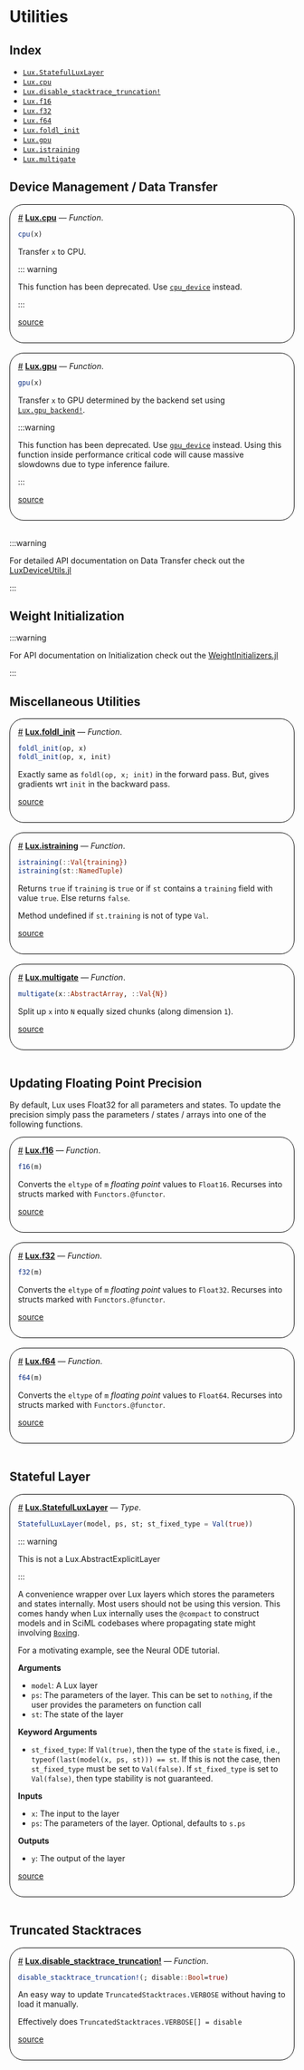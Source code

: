 
<a id='Utilities'></a>

# Utilities




<a id='Index'></a>

## Index

- [`Lux.StatefulLuxLayer`](#Lux.StatefulLuxLayer)
- [`Lux.cpu`](#Lux.cpu)
- [`Lux.disable_stacktrace_truncation!`](#Lux.disable_stacktrace_truncation!)
- [`Lux.f16`](#Lux.f16)
- [`Lux.f32`](#Lux.f32)
- [`Lux.f64`](#Lux.f64)
- [`Lux.foldl_init`](#Lux.foldl_init)
- [`Lux.gpu`](#Lux.gpu)
- [`Lux.istraining`](#Lux.istraining)
- [`Lux.multigate`](#Lux.multigate)


<a id='Device-Management-/-Data-Transfer'></a>

## Device Management / Data Transfer

<div style='border-width:1px; border-style:solid; border-color:black; padding: 1em; border-radius: 25px;'>
<a id='Lux.cpu' href='#Lux.cpu'>#</a>&nbsp;<b><u>Lux.cpu</u></b> &mdash; <i>Function</i>.



```julia
cpu(x)
```

Transfer `x` to CPU.

::: warning

This function has been deprecated. Use [`cpu_device`](../Accelerator_Support/LuxDeviceUtils#LuxDeviceUtils.cpu_device) instead.

:::


<a target='_blank' href='https://github.com/LuxDL/Lux.jl/blob/76f0ff2f0be81f7bfb9259a5130086a04e47ab1e/src/deprecated.jl#L2-L12' class='documenter-source'>source</a><br>

</div>
<br>
<div style='border-width:1px; border-style:solid; border-color:black; padding: 1em; border-radius: 25px;'>
<a id='Lux.gpu' href='#Lux.gpu'>#</a>&nbsp;<b><u>Lux.gpu</u></b> &mdash; <i>Function</i>.



```julia
gpu(x)
```

Transfer `x` to GPU determined by the backend set using [`Lux.gpu_backend!`](../Accelerator_Support/LuxDeviceUtils#LuxDeviceUtils.gpu_backend!).

:::warning

This function has been deprecated. Use [`gpu_device`](../Accelerator_Support/LuxDeviceUtils#LuxDeviceUtils.gpu_device) instead. Using this function inside performance critical code will cause massive slowdowns due to type inference failure.

:::


<a target='_blank' href='https://github.com/LuxDL/Lux.jl/blob/76f0ff2f0be81f7bfb9259a5130086a04e47ab1e/src/deprecated.jl#L19-L30' class='documenter-source'>source</a><br>

</div>
<br>

:::warning


For detailed API documentation on Data Transfer check out the [LuxDeviceUtils.jl](../Building_Blocks/WeightInitializers#WeightInitializers-API)


:::


<a id='Weight-Initialization'></a>

## Weight Initialization


:::warning


For API documentation on Initialization check out the [WeightInitializers.jl](../Building_Blocks/WeightInitializers#WeightInitializers-API)


:::


<a id='Miscellaneous-Utilities'></a>

## Miscellaneous Utilities

<div style='border-width:1px; border-style:solid; border-color:black; padding: 1em; border-radius: 25px;'>
<a id='Lux.foldl_init' href='#Lux.foldl_init'>#</a>&nbsp;<b><u>Lux.foldl_init</u></b> &mdash; <i>Function</i>.



```julia
foldl_init(op, x)
foldl_init(op, x, init)
```

Exactly same as `foldl(op, x; init)` in the forward pass. But, gives gradients wrt `init` in the backward pass.


<a target='_blank' href='https://github.com/LuxDL/Lux.jl/blob/76f0ff2f0be81f7bfb9259a5130086a04e47ab1e/src/utils.jl#L166-L172' class='documenter-source'>source</a><br>

</div>
<br>
<div style='border-width:1px; border-style:solid; border-color:black; padding: 1em; border-radius: 25px;'>
<a id='Lux.istraining' href='#Lux.istraining'>#</a>&nbsp;<b><u>Lux.istraining</u></b> &mdash; <i>Function</i>.



```julia
istraining(::Val{training})
istraining(st::NamedTuple)
```

Returns `true` if `training` is `true` or if `st` contains a `training` field with value `true`. Else returns `false`.

Method undefined if `st.training` is not of type `Val`.


<a target='_blank' href='https://github.com/LuxDL/Lux.jl/blob/76f0ff2f0be81f7bfb9259a5130086a04e47ab1e/src/utils.jl#L2-L10' class='documenter-source'>source</a><br>

</div>
<br>
<div style='border-width:1px; border-style:solid; border-color:black; padding: 1em; border-radius: 25px;'>
<a id='Lux.multigate' href='#Lux.multigate'>#</a>&nbsp;<b><u>Lux.multigate</u></b> &mdash; <i>Function</i>.



```julia
multigate(x::AbstractArray, ::Val{N})
```

Split up `x` into `N` equally sized chunks (along dimension `1`).


<a target='_blank' href='https://github.com/LuxDL/Lux.jl/blob/76f0ff2f0be81f7bfb9259a5130086a04e47ab1e/src/utils.jl#L68-L72' class='documenter-source'>source</a><br>

</div>
<br>

<a id='Updating-Floating-Point-Precision'></a>

## Updating Floating Point Precision


By default, Lux uses Float32 for all parameters and states. To update the precision simply pass the parameters / states / arrays into one of the following functions.

<div style='border-width:1px; border-style:solid; border-color:black; padding: 1em; border-radius: 25px;'>
<a id='Lux.f16' href='#Lux.f16'>#</a>&nbsp;<b><u>Lux.f16</u></b> &mdash; <i>Function</i>.



```julia
f16(m)
```

Converts the `eltype` of `m` *floating point* values to `Float16`. Recurses into structs marked with `Functors.@functor`.


<a target='_blank' href='https://github.com/LuxDL/Lux.jl/blob/76f0ff2f0be81f7bfb9259a5130086a04e47ab1e/src/utils.jl#L216-L221' class='documenter-source'>source</a><br>

</div>
<br>
<div style='border-width:1px; border-style:solid; border-color:black; padding: 1em; border-radius: 25px;'>
<a id='Lux.f32' href='#Lux.f32'>#</a>&nbsp;<b><u>Lux.f32</u></b> &mdash; <i>Function</i>.



```julia
f32(m)
```

Converts the `eltype` of `m` *floating point* values to `Float32`. Recurses into structs marked with `Functors.@functor`.


<a target='_blank' href='https://github.com/LuxDL/Lux.jl/blob/76f0ff2f0be81f7bfb9259a5130086a04e47ab1e/src/utils.jl#L216-L221' class='documenter-source'>source</a><br>

</div>
<br>
<div style='border-width:1px; border-style:solid; border-color:black; padding: 1em; border-radius: 25px;'>
<a id='Lux.f64' href='#Lux.f64'>#</a>&nbsp;<b><u>Lux.f64</u></b> &mdash; <i>Function</i>.



```julia
f64(m)
```

Converts the `eltype` of `m` *floating point* values to `Float64`. Recurses into structs marked with `Functors.@functor`.


<a target='_blank' href='https://github.com/LuxDL/Lux.jl/blob/76f0ff2f0be81f7bfb9259a5130086a04e47ab1e/src/utils.jl#L216-L221' class='documenter-source'>source</a><br>

</div>
<br>

<a id='Stateful-Layer'></a>

## Stateful Layer

<div style='border-width:1px; border-style:solid; border-color:black; padding: 1em; border-radius: 25px;'>
<a id='Lux.StatefulLuxLayer' href='#Lux.StatefulLuxLayer'>#</a>&nbsp;<b><u>Lux.StatefulLuxLayer</u></b> &mdash; <i>Type</i>.



```julia
StatefulLuxLayer(model, ps, st; st_fixed_type = Val(true))
```

::: warning

This is not a Lux.AbstractExplicitLayer

:::

A convenience wrapper over Lux layers which stores the parameters and states internally. Most users should not be using this version. This comes handy when Lux internally uses the `@compact` to construct models and in SciML codebases where propagating state might involving [`Box`ing](https://github.com/JuliaLang/julia/issues/15276).

For a motivating example, see the Neural ODE tutorial.

**Arguments**

  * `model`: A Lux layer
  * `ps`: The parameters of the layer. This can be set to `nothing`, if the user provides the parameters on function call
  * `st`: The state of the layer

**Keyword Arguments**

  * `st_fixed_type`: If `Val(true)`, then the type of the `state` is fixed, i.e., `typeof(last(model(x, ps, st))) == st`. If this is not the case, then `st_fixed_type` must be set to `Val(false)`. If `st_fixed_type` is set to `Val(false)`, then type stability is not guaranteed.

**Inputs**

  * `x`: The input to the layer
  * `ps`: The parameters of the layer. Optional, defaults to `s.ps`

**Outputs**

  * `y`: The output of the layer


<a target='_blank' href='https://github.com/LuxDL/Lux.jl/blob/76f0ff2f0be81f7bfb9259a5130086a04e47ab1e/src/helpers/stateful.jl#L1-L39' class='documenter-source'>source</a><br>

</div>
<br>

<a id='Truncated-Stacktraces'></a>

## Truncated Stacktraces

<div style='border-width:1px; border-style:solid; border-color:black; padding: 1em; border-radius: 25px;'>
<a id='Lux.disable_stacktrace_truncation!' href='#Lux.disable_stacktrace_truncation!'>#</a>&nbsp;<b><u>Lux.disable_stacktrace_truncation!</u></b> &mdash; <i>Function</i>.



```julia
disable_stacktrace_truncation!(; disable::Bool=true)
```

An easy way to update `TruncatedStacktraces.VERBOSE` without having to load it manually.

Effectively does `TruncatedStacktraces.VERBOSE[] = disable`


<a target='_blank' href='https://github.com/LuxDL/Lux.jl/blob/76f0ff2f0be81f7bfb9259a5130086a04e47ab1e/src/stacktraces.jl#L1-L7' class='documenter-source'>source</a><br>

</div>
<br>
